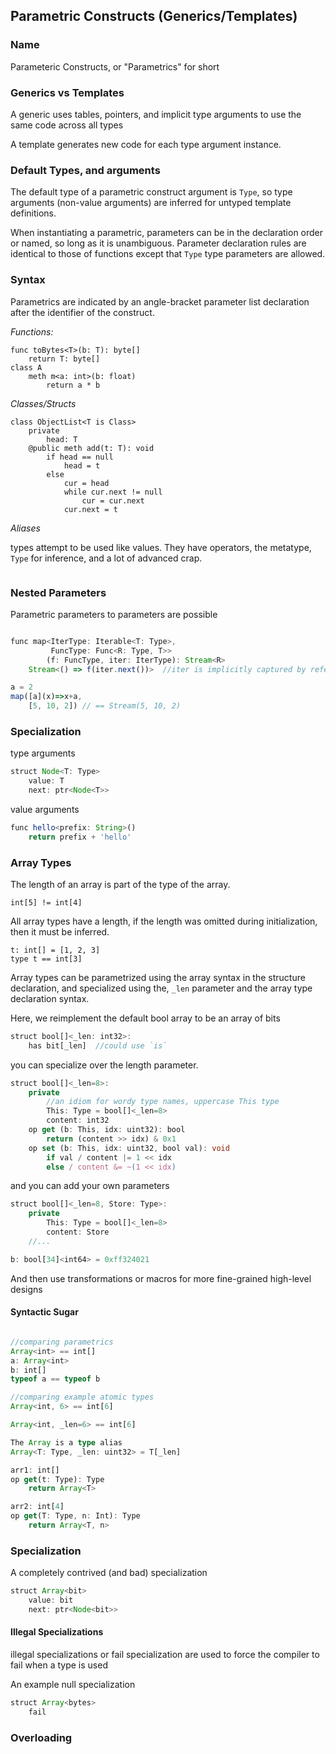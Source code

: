 
## Parametric Constructs (Generics/Templates)

### Name

Parameteric Constructs, or "Parametrics" for short

### Generics vs Templates

A generic uses tables, pointers, and implicit type arguments to use the 
same code across all types

A template generates new code for each type argument instance.

### Default Types, and arguments

The default type of a parametric construct argument is `Type`, so
type arguments (non-value arguments) are inferred for untyped template
definitions.

When instantiating a parametric, parameters can be in the declaration 
order or named, so long as it is unambiguous. Parameter declaration 
rules are identical to those of functions except that `Type` type 
parameters are allowed.

### Syntax

Parametrics are indicated by an angle-bracket parameter list
declaration after the identifier of the construct.

_Functions:_

```
func toBytes<T>(b: T): byte[]
    return T: byte[]
class A
    meth m<a: int>(b: float)
        return a * b
```

_Classes/Structs_

```
class ObjectList<T is Class>
    private 
        head: T
    @public meth add(t: T): void
        if head == null
            head = t
        else
            cur = head
            while cur.next != null
                cur = cur.next
            cur.next = t
```

_Aliases_

types attempt to be used like values. They have operators, the metatype, `Type` for
inference, and a lot of advanced crap.

```TypeScript
```

### Nested Parameters

Parametric parameters to parameters are possible

```TypeScript

func map<IterType: Iterable<T: Type>, 
         FuncType: Func<R: Type, T>>
        (f: FuncType, iter: IterType): Stream<R>
    Stream<() => f(iter.next())>  //iter is implicitly captured by reference

a = 2
map([a](x)=>x+a, 
    [5, 10, 2]) // == Stream(5, 10, 2)

```

### Specialization

type arguments

```TypeScript
struct Node<T: Type>
    value: T
    next: ptr<Node<T>>
```

value arguments

```TypeScript
func hello<prefix: String>()
    return prefix + 'hello'
```

### Array Types

The length of an array is part of the type of the array.

```
int[5] != int[4]
```

All array types have a length, if the length was omitted during initialization, 
then it must be inferred.

```
t: int[] = [1, 2, 3]
type t == int[3]
```

Array types can be parametrized using the array syntax in the
structure declaration, and specialized using the, `_len` parameter
and the array type declaration syntax.

Here, we reimplement the default bool array to be an array of bits

```TypeScript
struct bool[]<_len: int32>:
    has bit[_len]  //could use `is`
```

you can specialize over the length parameter.

```TypeScript
struct bool[]<_len=8>:
    private
        //an idiom for wordy type names, uppercase This type
        This: Type = bool[]<_len=8>
        content: int32
    op get (b: This, idx: uint32): bool
        return (content >> idx) & 0x1
    op set (b: This, idx: uint32, bool val): void
        if val / content |= 1 << idx
        else / content &= ~(1 << idx)
```

and you can add your own parameters

```TypeScript
struct bool[]<_len=8, Store: Type>:
    private
        This: Type = bool[]<_len=8>
        content: Store
    //...

b: bool[34]<int64> = 0xff324021
```

And then use transformations or macros for more fine-grained
high-level designs


#### Syntactic Sugar

```TypeScript

//comparing parametrics
Array<int> == int[]
a: Array<int>
b: int[]
typeof a == typeof b

//comparing example atomic types
Array<int, 6> == int[6]

Array<int, _len=6> == int[6]

The Array is a type alias
Array<T: Type, _len: uint32> = T[_len]

arr1: int[]
op get(t: Type): Type
    return Array<T>

arr2: int[4]
op get(T: Type, n: Int): Type
    return Array<T, n>
```

### Specialization

A completely contrived (and bad) specialization

```TypeScript
struct Array<bit>
    value: bit
    next: ptr<Node<bit>>
```

#### Illegal Specializations

illegal specializations or fail specialization are used to force 
the compiler to fail when a type is used

An example null specialization

```TypeScript
struct Array<bytes>
    fail
```

### Overloading


